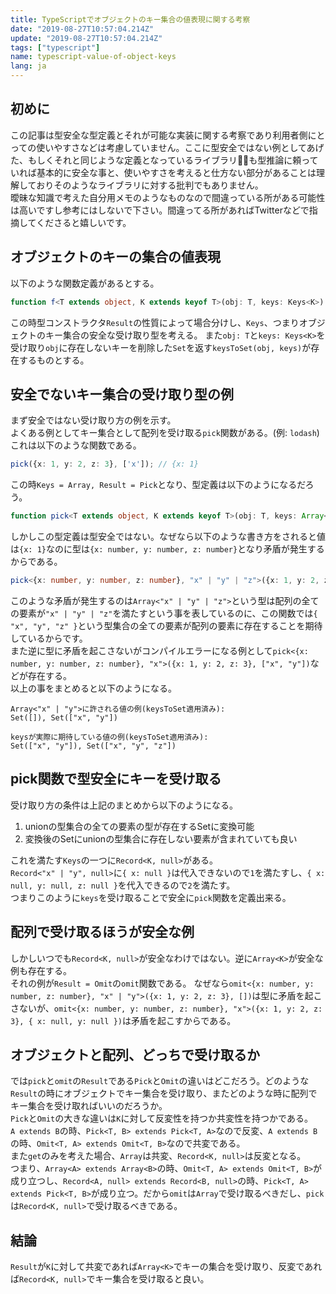 ```yaml
---
title: TypeScriptでオブジェクトのキー集合の値表現に関する考察
date: "2019-08-27T10:57:04.214Z"
update: "2019-08-27T10:57:04.214Z"
tags: ["typescript"]
name: typescript-value-of-object-keys
lang: ja
---
```


## 初めに
この記事は型安全な型定義とそれが可能な実装に関する考察であり利用者側にとっての使いやすさなどは考慮していません。ここに型安全ではない例としてあげた、もしくそれと同じような定義となっているライブラリも型推論に頼っていれば基本的に安全な事と、使いやすさを考えると仕方ない部分があることは理解しておりそのようなライブラリに対する批判でもありません。  
曖昧な知識で考えた自分用メモのようなものなので間違っている所がある可能性は高いですし参考にはしないで下さい。間違ってる所があればTwitterなどで指摘してくださると嬉しいです。

## オブジェクトのキーの集合の値表現
以下のような関数定義があるとする。

```ts
function f<T extends object, K extends keyof T>(obj: T, keys: Keys<K>): Result<T, K>;
```

この時型コンストラクタ`Result`の性質によって場合分けし、`Keys`、つまりオブジェクトのキー集合の安全な受け取り型を考える。
また`obj: T`と`keys: Keys<K>`を受け取り`obj`に存在しないキーを削除した`Set`を返す`keysToSet(obj, keys)`が存在するものとする。

## 安全でないキー集合の受け取り型の例
まず安全ではない受け取り方の例を示す。  
よくある例としてキー集合として配列を受け取る`pick`関数がある。(例: `lodash`)
これは以下のような関数である。

```ts
pick({x: 1, y: 2, z: 3}, ['x']); // {x: 1}
```

この時`Keys = Array, Result = Pick`となり、型定義は以下のようになるだろう。

```ts
function pick<T extends object, K extends keyof T>(obj: T, keys: Array<K>): Pick<T, K>;
```

しかしこの型定義は型安全ではない。なぜなら以下のような書き方をされると値は`{x: 1}`なのに型は`{x: number, y: number, z: number}`となり矛盾が発生するからである。  

```ts
pick<{x: number, y: number, z: number}, "x" | "y" | "z">({x: 1, y: 2, z: 3}, ["x"]);
```

このような矛盾が発生するのは`Array<"x" | "y" | "z">`という型は配列の全ての要素が`"x" | "y" | "z"`を満たすという事を表しているのに、この関数では`{ "x", "y", "z" }`という型集合の全ての要素が配列の要素に存在することを期待しているからです。  
また逆に型に矛盾を起こさないがコンパイルエラーになる例として`pick<{x: number, y: number, z: number}, "x">({x: 1, y: 2, z: 3}, ["x", "y"])`などが存在する。  
以上の事をまとめると以下のようになる。

```
Array<"x" | "y">に許される値の例(keysToSet適用済み):
Set([]), Set(["x", "y"])

keysが実際に期待している値の例(keysToSet適用済み):
Set(["x", "y"]), Set(["x", "y", "z"])
```

## pick関数で型安全にキーを受け取る
受け取り方の条件は上記のまとめから以下のようになる。

1. unionの型集合の全ての要素の型が存在するSetに変換可能
2. 変換後のSetにunionの型集合に存在しない要素が含まれていても良い

これを満たす`Keys`の一つに`Record<K, null>`がある。  
`Record<"x" | "y", null>`に`{ x: null }`は代入できないので`1`を満たすし、`{ x: null, y: null, z: null }`を代入できるので`2`を満たす。  
つまりこのように`keys`を受け取ることで安全に`pick`関数を定義出来る。

## 配列で受け取るほうが安全な例
しかしいつでも`Record<K, null>`が安全なわけではない。逆に`Array<K>`が安全な例も存在する。  
それの例が`Result = Omit`の`omit`関数である。
なぜなら`omit<{x: number, y: number, z: number}, "x" | "y">({x: 1, y: 2, z: 3}, [])`は型に矛盾を起こさないが、`omit<{x: number, y: number, z: number}, "x">({x: 1, y: 2, z: 3}, { x: null, y: null })`は矛盾を起こすからである。  

## オブジェクトと配列、どっちで受け取るか
では`pick`と`omit`の`Result`である`Pick`と`Omit`の違いはどこだろう。どのような`Result`の時にオブジェクトでキー集合を受け取り、またどのような時に配列でキー集合を受け取ればいいのだろうか。  
`Pick`と`Omit`の大きな違いは`K`に対して反変性を持つか共変性を持つかである。  
`A extends B`の時、`Pick<T, B> extends Pick<T, A>`なので反変、`A extends B`の時、`Omit<T, A> extends Omit<T, B>`なので共変である。  
また`get`のみを考えた場合、`Array`は共変、`Record<K, null>`は反変となる。  
つまり、`Array<A> extends Array<B>`の時、`Omit<T, A> extends Omit<T, B>`が成り立つし、`Record<A, null> extends Record<B, null>`の時、`Pick<T, A> extends Pick<T, B>`が成り立つ。だから`omit`は`Array`で受け取るべきだし、`pick`は`Record<K, null>`で受け取るべきである。

## 結論
`Result`が`K`に対して共変であれば`Array<K>`でキーの集合を受け取り、反変であれば`Record<K, null>`でキー集合を受け取ると良い。
